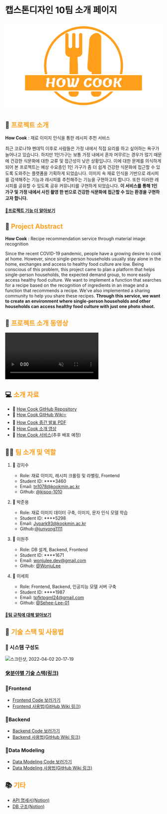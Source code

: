 # 캡스톤디자인 10팀 소개 페이지
![Image](/img/mainLogoOrange.png)

## 📝 <span style="color:#FF9F1C">프로젝트 소개</span>

**How Cook** : 재료 이미지 인식을 통한 레시피 추천 서비스

최근 코로나19 펜데믹 이후로 사람들은 가정 내에서 직접 요리를 하고 싶어하는 욕구가 늘어나고 있습니다. 
하지만 1인가구는 보통 가정 내에서 혼자 머무르는 경우가 많기 때문에 건강한 식문화에 대한 교류 및 접근성이 낮은 상황입니다. 
이에 대한 문제를 의식하게 되어 본 프로젝트는 예상 수요층인 1인 가구가 좀 더 쉽게 건강한 식문화에 접근할 수 있도록 도와주는 플랫폼을 기획하게 되었습니다. 
이미지 속 재료 인식을 기반으로 레시피를 검색해주는 기능과 레시피를 추천해주는 기능을 구현하고자 합니다. 또한 이러한 레시피를 공유할 수 있도록 공유 커뮤니티를 구현하게 되었습니다.
**이 서비스를 통해 1인 가구 및 가정 내에서 사진 촬영 한 번으로 건강한 식문화에 접근할 수 있는 환경을 구현하고자 합니다.**

#### [🔑프로젝트 기능 더 알아보기](https://github.com/kookmin-sw/capstone-2022-10/wiki/%ED%94%84%EB%A1%9C%EC%A0%9D%ED%8A%B8-%EA%B8%B0%EB%8A%A5)


## 📝 <span style="color:#FF9F1C">Project Abstract</span>
**How Cook** : Recipe recommendation service through material image recognition

Since the recent COVID-19 pandemic, people have a growing desire to cook at home.
However, since single-person households usually stay alone in the home, exchanges and access to healthy food culture are low.
Being conscious of this problem, this project came to plan a platform that helps single-person households, the expected demand group, to more easily access healthy food culture.
We want to implement a function that searches for a recipe based on the recognition of ingredients in an image and a function that recommends a recipe. We've also implemented a sharing community to help you share these recipes.
**Through this service, we want to create an environment where single-person households and other households can access healthy food culture with just one photo shoot.**

## 🎥 <span style="color:#FF9F1C">프로젝트 소개 동영상</span>

<video src="https://user-images.githubusercontent.com/85275893/161413328-674f7896-56aa-4514-8d2a-eb70468a8146.mp4" data-canonical-src="https://user-images.githubusercontent.com/85275893/161413328-674f7896-56aa-4514-8d2a-eb70468a8146.mp4" controls="controls" muted="muted" class="d-block rounded-bottom-2 border-top width-fit" style="max-height:400px;">

  </video>


## 💻 <span style="color:#FF9F1C">소개 자료</span>

- 📎 [How Cook GitHub Repository](https://github.com/kookmin-sw/capstone-2022-10)
- 📎 [How Cook GitHub Wiki⭐](https://github.com/kookmin-sw/capstone-2022-10/wiki)
- 📎 [How Cook 중간 발표 PDF](https://docs.google.com/viewer?url=https://github.com/kookmin-sw/capstone-2022-10/blob/master/img/%ED%8C%8010-%EC%A4%91%EA%B0%84%EB%B0%9C%ED%91%9C%EC%9E%90%EB%A3%8C.pdf?raw=True)
- 📎 [How Cook 소개 영상](https://drive.google.com/file/d/1XycH4Z82Xn06QCra3Sg6E4PctV6QyFq5/view?usp=sharing)
- 📎 [How Cook 서비스]()(추후 배포 예정)


## 👨‍🍳 <span style="color:#FF9F1C">팀 소개 및 역할</span>

1. 👩 강지수

	- Role: 재료 이미지, 레시피 크롤링 및 라벨링, Frontend
	- Student ID: ****3460
	- Email: tn1078@kookmin.ac.kr
	- Github: [@kjsoo-1010](https://github.com/kjsoo-1010)

2. 👨 박준용

	- Role: 재료 이미지 데이터 구축, 이미지, 문자 인식 모델 학습
	- Student ID: ****5298
	- Email: Jypark93@kookmin.ac.kr
	- Github:[@junyong1111](https://github.com/junyong1111)

3. 👨 이원주

	- Role: DB 설계, Backend, Frontend
	- Student ID: ****1671
	- Email: wonjulee.dev@gmail.com
	- Github: [@WonjuLee](https://github.com/wonju-dev)

4. 👩 이세희

	- Role: Frontend, Backend, 인공지능 모델 서버 구축
	- Student ID: ****1987
	- Email: tpfktpgml24@gmail.com
	- Github: [@Sehee-Lee-01](https://github.com/Sehee-Lee-01)

#### [📍팀 규칙에 대해 알아보기](https://github.com/kookmin-sw/capstone-2022-10/wiki/%ED%8C%80-%EC%95%BD%EC%86%8D)

## 🔎 <span style="color:#FF9F1C">기술 스택 및 사용법</span>
### 📏 시스템 구성도
![스크린샷, 2022-04-02 20-17-19](https://user-images.githubusercontent.com/85275893/161381061-608effbb-3391-43e9-91d0-8aa673ff528e.png)

### [🛠분야별 기술 스택(링크)](https://github.com/kookmin-sw/capstone-2022-10/tree/frontend)

### 📌Frontend
- [Frontend Code 보러가기](https://github.com/kookmin-sw/capstone-2022-10/tree/frontend)
- [Frontend 사용법(GitHub Wiki 링크)](https://github.com/kookmin-sw/capstone-2022-10/wiki/Frontend)

### 📌Backend
- [Backend Code 보러가기](https://github.com/kookmin-sw/capstone-2022-10/tree/backend)
- [Backend 사용법(GitHub Wiki 링크)](https://github.com/kookmin-sw/capstone-2022-10/wiki/Backend)

### 📌Data Modeling
- [Data Modeling Code 보러가기](https://github.com/kookmin-sw/capstone-2022-10/tree/Datamodel)
- [Data Modeling 사용법(GitHub Wiki 링크)](https://github.com/kookmin-sw/capstone-2022-10/wiki/Data-Modeling-Server)
	
## 📚 <span style="color:#FF9F1C"> 기타</span>
- [API 명세서(Notion)](https://coal-bee-2c7.notion.site/API-0f1484a8eeb648d3b3b9cbc1fc5542b9)
- [DB 구조(Notion)](https://coal-bee-2c7.notion.site/DB-295b97c06f034e38a40c1c1876d8b2f3)
